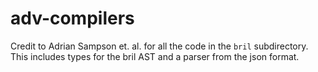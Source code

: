 # adv-compilers

Credit to Adrian Sampson et. al. for all the code in the `bril` subdirectory.
This includes types for the bril AST and a parser from the json format.
